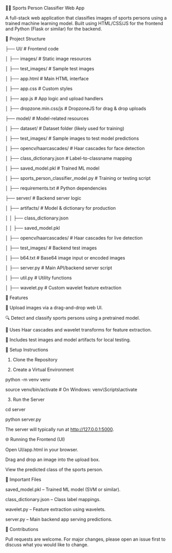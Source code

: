 🏋️‍♂️ Sports Person Classifier Web App

A full-stack web application that classifies images of sports persons using a trained machine learning model. Built using HTML/CSS/JS for the frontend and Python (Flask or similar) for the backend.

📁 Project Structure

├── UI/                          # Frontend code

│   ├── images/                  # Static image resources

│   ├── test_images/            # Sample test images

│   ├── app.html                # Main HTML interface

│   ├── app.css                 # Custom styles

│   ├── app.js                  # App logic and upload handlers

│   ├── dropzone.min.css/js     # DropzoneJS for drag & drop uploads


├── model/                      # Model-related resources

│   ├── dataset/                # Dataset folder (likely used for training)

│   ├── test_images/            # Sample images to test model predictions

│   ├── opencv/haarcascades/    # Haar cascades for face detection

│   ├── class_dictionary.json   # Label-to-classname mapping

│   ├── saved_model.pkl         # Trained ML model

│   ├── sports_person_classifier_model.py  # Training or testing script

│   ├── requirements.txt        # Python dependencies

├── server/                     # Backend server logic

│   ├── artifacts/              # Model & dictionary for production

│   │   ├── class_dictionary.json

│   │   ├── saved_model.pkl

│   ├── opencv/haarcascades/    # Haar cascades for live detection

│   ├── test_images/            # Backend test images

│   ├── b64.txt                 # Base64 image input or encoded images

│   ├── server.py               # Main API/backend server script

│   ├── util.py                 # Utility functions

│   ├── wavelet.py              # Custom wavelet feature extraction

🚀 Features

📸 Upload images via a drag-and-drop web UI.

🔍 Detect and classify sports persons using a pretrained model.

🧠 Uses Haar cascades and wavelet transforms for feature extraction.

🧪 Includes test images and model artifacts for local testing.

🧪 Setup Instructions

1. Clone the Repository

2. Create a Virtual Environment
   
python -m venv venv

source venv/bin/activate   # On Windows: venv\Scripts\activate

3. Run the Server
   
cd server

python server.py

The server will typically run at http://127.0.0.1:5000.

🌐 Running the Frontend (UI)

Open UI/app.html in your browser.

Drag and drop an image into the upload box.

View the predicted class of the sports person.

📂 Important Files

saved_model.pkl – Trained ML model (SVM or similar).

class_dictionary.json – Class label mappings.

wavelet.py – Feature extraction using wavelets.

server.py – Main backend app serving predictions.

🤝 Contributions

Pull requests are welcome. For major changes, please open an issue first to discuss what you would like to change.


